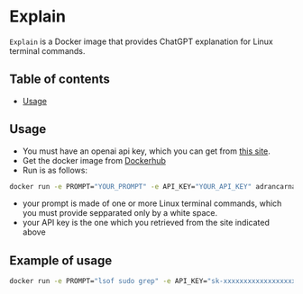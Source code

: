 # Explain

`Explain` is a Docker image that provides ChatGPT explanation for Linux terminal commands.

## Table of contents

- [Usage](#usage)

## Usage
- You must have an openai api key, which you can get from [this site](https://platform.openai.com/account/api-keys).
- Get the docker image from [Dockerhub](https://hub.docker.com/r/adrancarnavale/explain)
- Run is as follows:

```bash
docker run -e PROMPT="YOUR_PROMPT" -e API_KEY="YOUR_API_KEY" adrancarnavale/explain:latest
```

- your prompt is made of one or more Linux terminal commands, which you must provide sepparated only by a white space.
- your API key is the one which you retrieved from the site indicated above

## Example of usage

```bash
docker run -e PROMPT="lsof sudo grep" -e API_KEY="sk-xxxxxxxxxxxxxxxxxxxxxxxxxxxxxx" adrancarnavale/explain:latest
```
